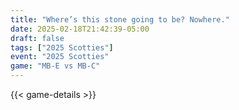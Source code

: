 ```yaml
---
title: "Where’s this stone going to be? Nowhere."
date: 2025-02-18T21:42:39-05:00
draft: false
tags: ["2025 Scotties"]
event: "2025 Scotties"
game: "MB-E vs MB-C"
---
```

{{< game-details >}}
<!--more-->

